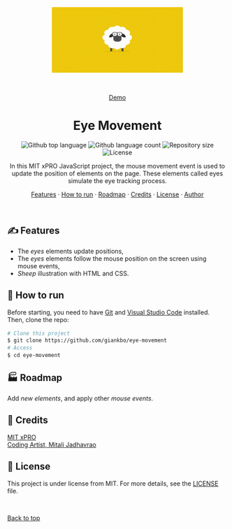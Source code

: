 <div align="center" id="top"> 
  <img src="./images/sheep.gif" alt="Eye Movement" width="300" height="150"/>

&#xa0;

<a href="https://giankbo.github.io/eye-movement/" target="blank">Demo</a>

</div>

<h1 align="center">Eye Movement</h1>

<p align="center">
  <img alt="Github top language" src="https://img.shields.io/github/languages/top/giankbo/eye-movement?color=blue">

  <img alt="Github language count" src="https://img.shields.io/github/languages/count/giankbo/eye-movement?color=blue">

  <img alt="Repository size" src="https://img.shields.io/github/repo-size/giankbo/eye-movement?color=blue">

  <img alt="License" src="https://img.shields.io/github/license/giankbo/eye-movement?color=brightgreen">
</p>

<p align="center" markdown="1">
  In this MIT xPRO JavaScript project, the mouse movement event is used to update the position of elements on the page. These elements called eyes simulate the     eye tracking process.
</p>

<p align="center">
   <a href="#writing_hand-features">Features</a>
   ·
   <a href="#checkered_flag-how-to-run">How to run</a>
   ·
   <a href="#factory-roadmap">Roadmap</a>
   ·
   <a href="#handshake-credits">Credits</a>
   ·
   <a href="#memo-license">License</a>
   ·
   <a href="https://github.com/giankbo" target="blank">Author</a>
</p>

<br>

## :writing_hand: Features

- The *eyes* elements update positions,
- The *eyes* elements follow the mouse position on the screen using mouse events,
- *Sheep* illustration with HTML and CSS.

## :checkered_flag: How to run

Before starting, you need to have [Git](https://git-scm.com) and [Visual Studio Code](https://code.visualstudio.com/) installed. Then, clone the repo:

```bash
# Clone this project
$ git clone https://github.com/giankbo/eye-movement
# Access
$ cd eye-movement
```

## :factory: Roadmap

Add *new elements*, and apply other *mouse events*.

## :handshake: Credits

<a href="https://xpro.mit.edu/" target="blank">MIT xPRO</a>\
<a href="https://www.youtube.com/c/CodingArtist" target="blank">Coding Artist, Mitali Jadhavrao</a>

## :memo: License

This project is under license from MIT. For more details, see the [LICENSE](LICENSE.md) file.

&#xa0;

<a href="#top">Back to top</a>
